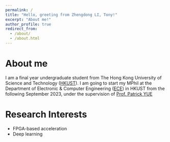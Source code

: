 ```yaml
---
permalink: /
title: "Hello, greeting from Zhengdong LI, Tony!"
excerpt: "About me!"
author_profile: true
redirect_from: 
  - /about/
  - /about.html
---
```


About me
=====
I am a final year undergraduate student from The Hong Kong University of Science and Technology ([HKUST](https://hkust.edu.hk/)). I am going to start my MPhil at the Department of Electronic & Computer Engineering ([ECE](https://ece.hkust.edu.hk/)) in HKUST from the following September 2023, under the supervision of [Prof. Patrick YUE](https://facultyprofiles.hkust.edu.hk/profiles.php?profile=chik-patrick-yue-eepatrick)


Research Interests
======
* FPGA-based acceleration
* Deep learning
